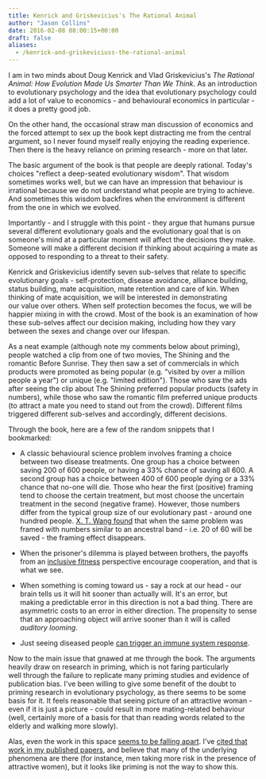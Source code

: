 ```yaml
---
title: Kenrick and Griskevicius's The Rational Animal
author: "Jason Collins"
date: 2016-02-08 08:00:15+00:00
draft: false
aliases:
  - /kenrick-and-griskeviciuss-the-rational-animal
---
```


I am in two minds about Doug Kenrick and Vlad Griskevicius's *The Rational Animal: How Evolution Made Us Smarter Than We Think*. As an introduction to evolutionary psychology and the idea that evolutionary psychology could add a lot of value to economics - and behavioural economics in particular - it does a pretty good job.

On the other hand, the occasional straw man discussion of economics and the forced attempt to sex up the book kept distracting me from the central argument, so I never found myself really enjoying the reading experience. Then there is the heavy reliance on priming research - more on that later.

The basic argument of the book is that people are deeply rational. Today's choices "reflect a deep-seated evolutionary wisdom". That wisdom sometimes works well, but we can have an impression that behaviour is irrational because we do not understand what people are trying to achieve. And sometimes this wisdom backfires when the environment is different from the one in which we evolved.

Importantly - and I struggle with this point - they argue that humans pursue several different evolutionary goals and the evolutionary goal that is on someone's mind at a particular moment will affect the decisions they make. Someone will make a different decision if thinking about acquiring a mate as opposed to responding to a threat to their safety.

Kenrick and Griskevicius identify seven sub-selves that relate to specific evolutionary goals - self-protection, disease avoidance, alliance building, status building, mate acquisition, mate retention and care of kin. When thinking of mate acquisition, we will be interested in demonstrating our value over others. When self protection becomes the focus, we will be happier mixing in with the crowd. Most of the book is an examination of how these sub-selves affect our decision making, including how they vary between the sexes and change over our lifespan.

As a neat example (although note my comments below about priming), people watched a clip from one of two movies, The Shining and the romantic Before Sunrise. They then saw a set of commercials in which products were promoted as being popular (e.g. "visited by over a million people a year") or unique (e.g. "limited edition"). Those who saw the ads after seeing the clip about The Shining preferred popular products (safety in numbers), while those who saw the romantic film preferred unique products (to attract a mate you need to stand out from the crowd). Different films triggered different sub-selves and accordingly, different decisions.

Through the book, here are a few of the random snippets that I bookmarked:

* A classic behavioural science problem involves framing a choice between two disease treatments. One group has a choice between saving 200 of 600 people, or having a 33% chance of saving all 600. A second group has a choice between 400 of 600 people dying or a 33% chance that no-one will die. Those who hear the first (positive) framing tend to choose the certain treatment, but most choose the uncertain treatment in the second (negative frame). However, those numbers differ from the typical group size of our evolutionary past - around one hundred people. [X. T. Wang found](http://www.sciencedirect.com/science/article/pii/S0749597896900953) that when the same problem was framed with numbers similar to an ancestral band - i.e. 20 of 60 will be saved - the framing effect disappears.

* When the prisoner's dilemma is played between brothers, the payoffs from an [inclusive fitness](https://en.wikipedia.org/wiki/Inclusive_fitness) perspective encourage cooperation, and that is what we see.

* When something is coming toward us - say a rock at our head - our brain tells us it will hit sooner than actually will. It's an error, but making a predictable error in this direction is not a bad thing. There are asymmetric costs to an error in either direction. The propensity to sense that an approaching object will arrive sooner than it will is called _auditory looming_.

* Just seeing diseased people [can trigger an immune system response](http://cdp.sagepub.com/content/20/2/99).

Now to the main issue that gnawed at me through the book. The arguments heavily draw on research in priming, which is not faring particularly well through the failure to replicate many priming studies and evidence of publication bias. I've been willing to give some benefit of the doubt to priming research in evolutionary psychology, as there seems to be some basis for it. It feels reasonable that seeing picture of an attractive woman - even if it is just a picture - could result in more mating-related behaviour (well, certainly more of a basis for that than reading words related to the elderly and walking more slowly).

Alas, even the work in this space [seems to be falling apart](http://psycnet.apa.org/?&fa=main.doiLanding&doi=10.1037/xge0000116). I've [cited that work in my published papers](https://www.jasoncollins.blog/conspicuous-consumption-and-economic-growth-2/), and believe that many of the underlying phenomena are there (for instance, men taking more risk in the presence of attractive women), but it looks like priming is not the way to show this.
